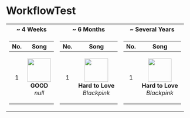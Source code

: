 # WorkflowTest

<table>
<tr><th style="text-align:center">~ 4 Weeks</th><th style="text-align:center">~ 6 Months</th><th style="text-align:center">~ Several Years</th></tr>
<tr><td>

|No.|      Song       |
|:-:|:---------------:|
| 1 | <p align="center"><img id="shortImg_1" src="https://i.scdn.co/image/ab67616d0000485145f6b424c7891849cf19057c" width="64" height="64"><br/><b id="shortTitle_1">GOOD</b><br/><i id="shortArtist_1">null</i></p> |

</td><td>

|No.|      Song       |
|:-:|:---------------:|
| 1 | <p align="center"><img id="mediumImg_1" src="https://i.scdn.co/image/ab67616d00004851e0673f1aa086b283c865817e" width="64" height="64"><br/><b>Hard to Love</b><br/><i>Blackpink</i></p> |

</td><td>

|No.|      Song       |
|:-:|:---------------:|
| 1 | <p align="center"><img id="longImg_1" src="https://i.scdn.co/image/ab67616d00004851e0673f1aa086b283c865817e" width="64" height="64"><br/><b>Hard to Love</b><br/><i>Blackpink</i></p> |

</td></tr> </table>
